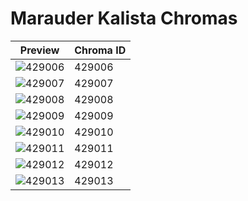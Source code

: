 # Marauder Kalista Chromas

| Preview | Chroma ID |
|---------|-----------|
| ![429006](https://raw.communitydragon.org/latest/plugins/rcp-be-lol-game-data/global/default/v1/champion-chroma-images/429/429006.png) | 429006 |
| ![429007](https://raw.communitydragon.org/latest/plugins/rcp-be-lol-game-data/global/default/v1/champion-chroma-images/429/429007.png) | 429007 |
| ![429008](https://raw.communitydragon.org/latest/plugins/rcp-be-lol-game-data/global/default/v1/champion-chroma-images/429/429008.png) | 429008 |
| ![429009](https://raw.communitydragon.org/latest/plugins/rcp-be-lol-game-data/global/default/v1/champion-chroma-images/429/429009.png) | 429009 |
| ![429010](https://raw.communitydragon.org/latest/plugins/rcp-be-lol-game-data/global/default/v1/champion-chroma-images/429/429010.png) | 429010 |
| ![429011](https://raw.communitydragon.org/latest/plugins/rcp-be-lol-game-data/global/default/v1/champion-chroma-images/429/429011.png) | 429011 |
| ![429012](https://raw.communitydragon.org/latest/plugins/rcp-be-lol-game-data/global/default/v1/champion-chroma-images/429/429012.png) | 429012 |
| ![429013](https://raw.communitydragon.org/latest/plugins/rcp-be-lol-game-data/global/default/v1/champion-chroma-images/429/429013.png) | 429013 |
